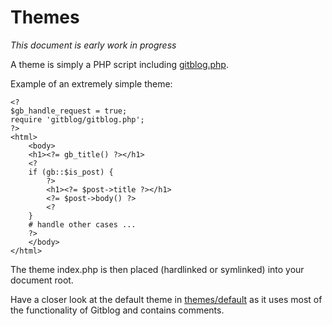 # Themes

*This document is early work in progress*

A theme is simply a PHP script including [gitblog.php](../gitblog.php).

Example of an extremely simple theme:

	<?
	$gb_handle_request = true;
	require 'gitblog/gitblog.php';
	?>
	<html>
		<body>
		<h1><?= gb_title() ?></h1>
		<?
		if (gb::$is_post) {
			?>
			<h1><?= $post->title ?></h1>
			<?= $post->body() ?>
			<?
		}
		# handle other cases ...
		?>
		</body>
	</html>

The theme index.php is then placed (hardlinked or symlinked) into your document root.

Have a closer look at the default theme in [themes/default](../themes/default) as it uses most of the 
functionality of Gitblog and contains comments.
